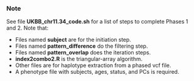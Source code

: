 ### Note ###

See file **UKBB_chr11.34_code.sh** for a list of steps to complete Phases 1 and 2.  Note that:
<ul>
  <li>Files named <b>subject</b> are for the initiation step.</li>
  <li>Files named <b>pattern_difference</b> do the filtering step.</li>
  <li>Files named <b>pattern_overlap</b> does the iteration steps.</li>
  <li><b>index2combo2.R</b> is the triangular-array algorithm.</li>
  <li>Other files are for haplotype extraction from a phased vcf file.</li>
  <li>A phenotype file with subjects, ages, status, and PCs is required.</li>
</ul>
